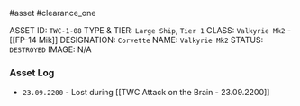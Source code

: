 #asset #clearance_one 


ASSET ID: `TWC-1-08`
TYPE & TIER: `Large Ship`, `Tier 1`
CLASS: `Valkyrie Mk2` - [[FP-14 Mik]]
DESIGNATION: `Corvette`
NAME: `Valkyrie Mk2`
STATUS: `DESTROYED`
IMAGE: N/A
### Asset Log
- `23.09.2200` - Lost during [[TWC Attack on the Brain - 23.09.2200]]